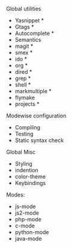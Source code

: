 Global utilities
 - Yasnippet *
 - Gtags *
 - Autocomplete *
  - Semantics
 - magit *
 - smex *
 - ido *
 - org *
 - dired *
 - grep *
 - shell *
 - markmultiple *
 - flymake
 - projects *

Modewise configuration
 - Compiling 
 - Testing
 - Static syntax check

Global Misc
 - Styling
  - indention
  - color-theme
 - Keybindings

Modes:
 - js-mode
 - js2-mode
 - php-mode
 - c-mode
 - python-mode
 - java-mode